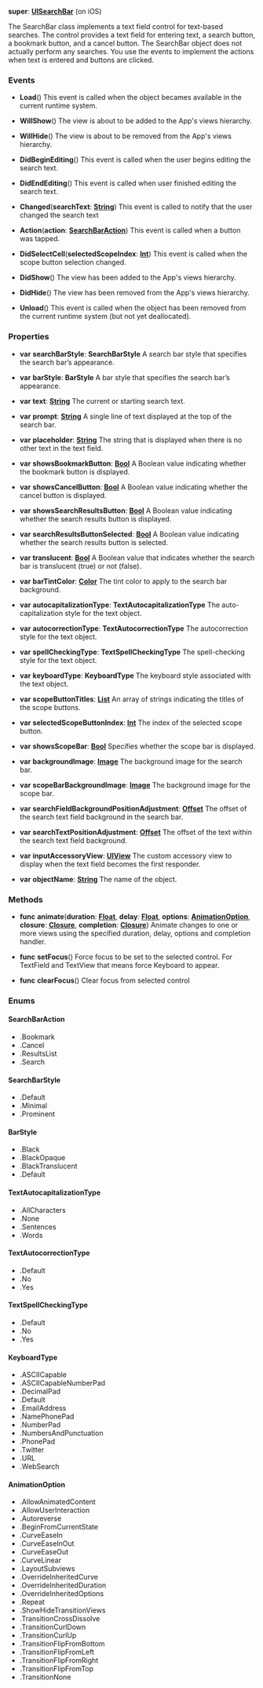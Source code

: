 **super**: **[UISearchBar](UISearchBar.md)** (on iOS)

The SearchBar class implements a text field control for text-based searches. The control provides a text field for entering text, a search button, a bookmark button, and a cancel button. The SearchBar object does not actually perform any searches. You use the events to implement the actions when text is entered and buttons are clicked.



### Events

* **Load**()
This event is called when the object becames available in the current runtime system.

* **WillShow**()
The view is about to be added to the App's views hierarchy.

* **WillHide**()
The view is about to be removed from the App's views hierarchy.

* **DidBeginEditing**()
This event is called when the user begins editing the search text.

* **DidEndEditing**()
This event is called when user finished editing the search text.

* **Changed**(**searchText**: **[String](../gravity/string.md)**)
This event is called to notify that the user changed the search text

* **Action**(**action**: **<a href="#_enum_SearchBarAction">SearchBarAction</a>**)
This event is called when a button  was tapped.

* **DidSelectCell**(**selectedScopeIndex**: **[Int](../gravity/int.md)**)
This event is called when the scope button selection changed.

* **DidShow**()
The view has been added to the App's views hierarchy.

* **DidHide**()
The view has been removed from the App's views hierarchy.

* **Unload**()
This event is called when the object has been removed from the current runtime system (but not yet deallocated).



### Properties

* **var** **searchBarStyle**: **SearchBarStyle**
A search bar style that specifies the search bar’s appearance.

* **var** **barStyle**: **BarStyle**
A bar style that specifies the search bar’s appearance.

* **var** **text**: **[String](../gravity/string.md)**
The current or starting search text.

* **var** **prompt**: **[String](../gravity/string.md)**
A single line of text displayed at the top of the search bar.

* **var** **placeholder**: **[String](../gravity/string.md)**
The string that is displayed when there is no other text in the text field.

* **var** **showsBookmarkButton**: **[Bool](../gravity/bool.md)**
A Boolean value indicating whether the bookmark button is displayed.

* **var** **showsCancelButton**: **[Bool](../gravity/bool.md)**
A Boolean value indicating whether the cancel button is displayed.

* **var** **showsSearchResultsButton**: **[Bool](../gravity/bool.md)**
A Boolean value indicating whether the search results button is displayed.

* **var** **searchResultsButtonSelected**: **[Bool](../gravity/bool.md)**
A Boolean value indicating whether the search results button is selected.

* **var** **translucent**: **[Bool](../gravity/bool.md)**
A Boolean value that indicates whether the search bar is translucent (true) or not (false).

* **var** **barTintColor**: **[Color](Color.md)**
The tint color to apply to the search bar background.

* **var** **autocapitalizationType**: **TextAutocapitalizationType**
The auto-capitalization style for the text object.

* **var** **autocorrectionType**: **TextAutocorrectionType**
The autocorrection style for the text object.

* **var** **spellCheckingType**: **TextSpellCheckingType**
The spell-checking style for the text object.

* **var** **keyboardType**: **KeyboardType**
The keyboard style associated with the text object.

* **var** **scopeButtonTitles**: **[List](../gravity/list.md)**
An array of strings indicating the titles of the scope buttons.

* **var** **selectedScopeButtonIndex**: **[Int](../gravity/int.md)**
The index of the selected scope button.

* **var** **showsScopeBar**: **[Bool](../gravity/bool.md)**
Specifies whether the scope bar is displayed.

* **var** **backgroundImage**: **[Image](Image.md)**
The background image for the search bar.

* **var** **scopeBarBackgroundImage**: **[Image](Image.md)**
The background image for the scope bar.

* **var** **searchFieldBackgroundPositionAdjustment**: **[Offset](Offset.md)**
The offset of the search text field background in the search bar.

* **var** **searchTextPositionAdjustment**: **[Offset](Offset.md)**
The offset of the text within the search text field background.

* **var** **inputAccessoryView**: **[UIView](UIView.md)**
The custom accessory view to display when the text field becomes the first responder.

* **var** **objectName**: **[String](../gravity/string.md)**
The name of the object.



### Methods

* **func** **animate**(**duration**: **[Float](../gravity/float.md)**, **delay**: **[Float](../gravity/float.md)**, **options**: **<a href="#_enum_AnimationOption">AnimationOption</a>**, **closure**: **[Closure](../gravity/closure.md)**, **completion**: **[Closure](../gravity/closure.md)**)
Animate changes to one or more views using the specified duration, delay, options and completion handler.

* **func** **setFocus**()
Force focus to be set to the selected control. For TextField and TextView that means force Keyboard to appear.

* **func** **clearFocus**()
Clear focus from selected control





### Enums

<div id="_enum_SearchBarAction"></div>

#### SearchBarAction
 * .Bookmark
 * .Cancel
 * .ResultsList
 * .Search

<div id="_enum_SearchBarStyle"></div>

#### SearchBarStyle
 * .Default
 * .Minimal
 * .Prominent

<div id="_enum_BarStyle"></div>

#### BarStyle
 * .Black
 * .BlackOpaque
 * .BlackTranslucent
 * .Default

<div id="_enum_TextAutocapitalizationType"></div>

#### TextAutocapitalizationType
 * .AllCharacters
 * .None
 * .Sentences
 * .Words

<div id="_enum_TextAutocorrectionType"></div>

#### TextAutocorrectionType
 * .Default
 * .No
 * .Yes

<div id="_enum_TextSpellCheckingType"></div>

#### TextSpellCheckingType
 * .Default
 * .No
 * .Yes

<div id="_enum_KeyboardType"></div>

#### KeyboardType
 * .ASCIICapable
 * .ASCIICapableNumberPad
 * .DecimalPad
 * .Default
 * .EmailAddress
 * .NamePhonePad
 * .NumberPad
 * .NumbersAndPunctuation
 * .PhonePad
 * .Twitter
 * .URL
 * .WebSearch

<div id="_enum_AnimationOption"></div>

#### AnimationOption
 * .AllowAnimatedContent
 * .AllowUserInteraction
 * .Autoreverse
 * .BeginFromCurrentState
 * .CurveEaseIn
 * .CurveEaseInOut
 * .CurveEaseOut
 * .CurveLinear
 * .LayoutSubviews
 * .OverrideInheritedCurve
 * .OverrideInheritedDuration
 * .OverrideInheritedOptions
 * .Repeat
 * .ShowHideTransitionViews
 * .TransitionCrossDissolve
 * .TransitionCurlDown
 * .TransitionCurlUp
 * .TransitionFlipFromBottom
 * .TransitionFlipFromLeft
 * .TransitionFlipFromRight
 * .TransitionFlipFromTop
 * .TransitionNone



